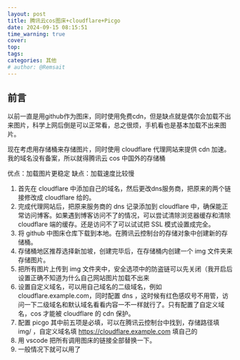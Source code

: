 ```yaml
---
layout: post
title: 腾讯云cos图床+cloudflare+Picgo
date: 2024-09-15 08:15:51
time_warning: true
cover: 
top: 
tags: 
categories: 其他
# author: @Remsait
---
```


## 前言
以前一直是用github作为图床，同时使用免费cdn，但是缺点就是偶尔会加载不出来图片，科学上网后倒是可以正常看，总之很烦，手机看也是基本加载不出来图片。

现在考虑用存储桶来存储图片，同时使用 cloudflare 代理网站来提供 cdn 加速。我的域名没有备案，所以就得腾讯云 cos 中国外的存储桶

<!-- more -->

优点：加载图片更稳定
缺点：加载速度比较慢

1. 首先在 cloudflare 中添加自己的域名，然后更改dns服务商，把原来的两个链接修改成 cloudflare 给的。
2. 完成代理网站后，把原来服务商的 dns 记录添加到 cloudflare 中，确保能正常访问博客。如果遇到博客访问不了的情况，可以尝试清除浏览器缓存和清除 cloudflare 端的缓存。还是访问不了可以试试把 SSL 模式设置成完全。
3. 将 github 中图床仓库下载到本地。在腾讯云控制台的存储对象中创建新的存储桶。
4. 存储桶地区推荐选择新加坡，创建完毕后，在存储桶内创建一个 img 文件夹来存储图片。
5. 把所有图片上传到 img 文件夹中，安全选项中的防盗链可以先关闭（我开启后设置正确不知道为什么自己网站图片加载不出来
6. 设置自定义域名，可以用自己域名的二级域名，例如 cloudflare.example.com，同时配置 dns ，这时候有红色感叹号不用管，访问一下二级域名和默认域名看看内容一不一样就行了。只有配置了自定义域名，cos 才能被 cloudflare 的 cdn 保护。
7. 配置 picgo 其中前五项是必填，可以在腾讯云控制台中找到，存储路径填 img/ ，自定义域名填 https://cloudflare.example.com 填自己的
8. 用 vscode 把所有调用图床的链接全部替换一下。
9. 一般情况下就可以用了